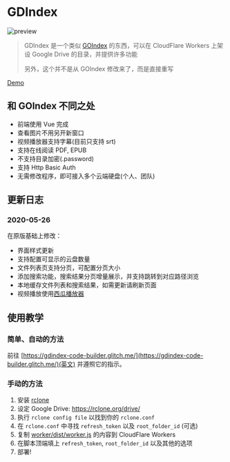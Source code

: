 # GDIndex

![preview](https://i.imgur.com/AF89jZI.png)

> GDIndex 是一个类似 [GOIndex](https://github.com/donwa/goindex) 的东西，可以在 CloudFlare Workers 上架设 Google Drive 的目录，并提供许多功能
>
> 另外，这个并不是从 GOIndex 修改来了，而是直接重写

[Demo](https://gdindex-demo.maple3142.workers.dev/)

## 和 GOIndex 不同之处

-   前端使用 Vue 完成
-   查看图片不用另开新窗口
-   视频播放器支持字幕(目前只支持 srt)
-   支持在线阅读 PDF, EPUB
-   不支持目录加密(.password)
-   支持 Http Basic Auth
-   无需修改程序，即可接入多个云端硬盘(个人、团队)

## 更新日志

### 2020-05-26
在原版基础上修改：

-  界面样式更新
-  支持配置可显示的云盘数量
-  文件列表页支持分页，可配置分页大小
-  添加搜索功能，搜索结果分页增量展示，并支持跳转到对应路径浏览
-  本地缓存文件列表和搜索结果，如需更新请刷新页面
-  视频播放使用[西瓜播放器](https://github.com/bytedance/xgplayer)

## 使用教学

### 简单、自动的方法

前往 [https://gdindex-code-builder.glitch.me/](https://gdindex-code-builder.glitch.me/)(英文) 并遵照它的指示。

### 手动的方法

1. 安装 [rclone](https://rclone.org/)
2. 设定 Google Drive: https://rclone.org/drive/
3. 执行 `rclone config file` 以找到你的 `rclone.conf`
4. 在 `rclone.conf` 中寻找 `refresh_token` 以及 `root_folder_id` (可选)
5. 复制 [worker/dist/worker.js](worker/dist/worker.js) 的内容到 CloudFlare Workers
6. 在脚本顶端填上 `refresh_token`, `root_folder_id` 以及其他的选项
7. 部署!
